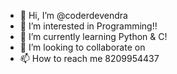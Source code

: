 - 👋 Hi, I’m @coderdevendra
- 👀 I’m interested in Programming!!
- 🌱 I’m currently learning Python & C!
- 💞️ I’m looking to collaborate on 
- 📫 How to reach me 8209954437

<!---
coderdevendra/coderdevendra is a ✨ special ✨ repository because its `README.md` (this file) appears on your GitHub profile.
You can click the Preview link to take a look at your changes.
--->
